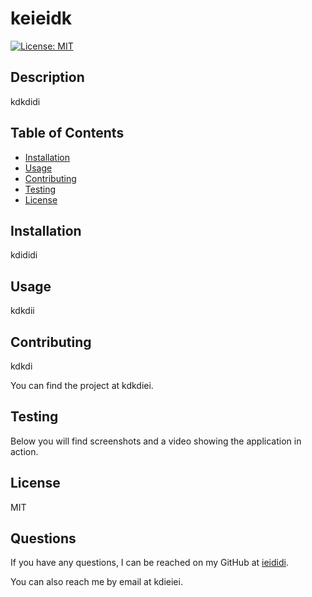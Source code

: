 
  # keieidk
  
  [![License: MIT](https://img.shields.io/badge/License-MIT-yellow.svg)](https://opensource.org/licenses/MIT)

  ## Description
  kdkdidi

  ## Table of Contents

  - [Installation](#installation)
  - [Usage](#usage)
  - [Contributing](#contributing)
  - [Testing](#testing)
  - [License](#license)

  ## Installation
  kdididi
  
  ## Usage
  kdkdii

  ## Contributing
  kdkdi

  You can find the project at kdkdiei.
  
  ## Testing
  Below you will find screenshots and a video showing the application in action.
  
  ## License
  MIT
  
  ## Questions
  If you have any questions, I can be reached on my GitHub at [ieididi](kdkeiei).

  You can also reach me by email at kdieiei.
  










